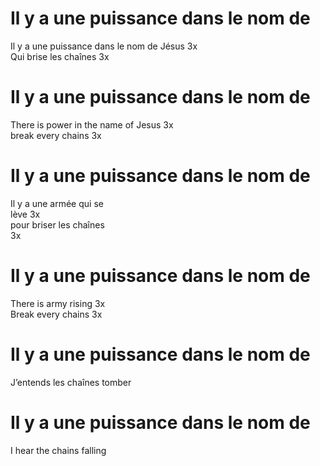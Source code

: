 # Il y a une puissance dans le nom de  
Il y a une puissance dans le nom de Jésus 3x  
Qui brise les chaînes 3x  

# Il y a une puissance dans le nom de  
There is power in the name of Jesus 3x  
break every chains 3x  

# Il y a une puissance dans le nom de  
Il y a une armée qui se  
lève 3x  
pour briser les chaînes  
3x  

# Il y a une puissance dans le nom de  
There is army rising 3x  
Break every chains 3x  

# Il y a une puissance dans le nom de  
J’entends les chaînes tomber  

# Il y a une puissance dans le nom de  
I hear the chains falling  

